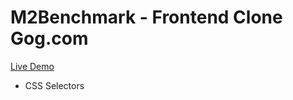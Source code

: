 # M2Benchmark - Frontend Clone Gog.com

[Live Demo](https://brandaspt.github.io/M2Benchmark)

- CSS Selectors
